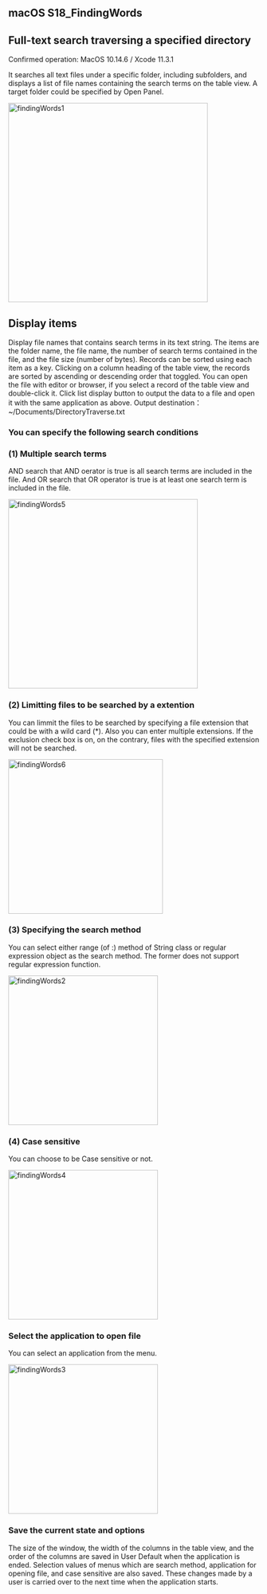 ## macOS S18_FindingWords
## Full-text search traversing a specified directory
Confirmed operation: MacOS 10.14.6 / Xcode 11.3.1

It searches all text files under a specific folder, including subfolders, and displays a list of file names containing the search terms on the table view. A target folder could be specified by Open Panel.


<img src="http://mikomokaru.sakura.ne.jp/data/B40/findingWords1.png" alt="findingWords1" title="findingWords1" width="400">

## Display items
Display file names that contains search terms in its text string. The items are the folder name, the file name, the number of search terms contained in the file, and the file size (number of bytes). Records can be sorted using each item as a key. Clicking on a column heading of the table view, the records are sorted by ascending or descending order that toggled.
You can open the file with editor or browser, if you select a record of the table view and double-click it.
Click list display button to output the data to a file and open it with the same application as above.
Output destination： ~/Documents/DirectoryTraverse.txt

### You can specify the following search conditions
### (1) Multiple search terms
AND search that AND oerator is true is all search terms are included in the file. And OR search that OR operator is true is at least one search term is included in the file.

<img src="http://mikomokaru.sakura.ne.jp/data/B40/findingWords5.png" alt="findingWords5" title="findingWords5" width="380">

### (2) Limitting files to be searched by a extention
You can limmit the files to be searched by specifying a file extension that could be with a wild card (*). Also you can enter multiple extensions. If the exclusion check box is on, on the contrary, files with the specified extension will not be searched.

<img src="http://mikomokaru.sakura.ne.jp/data/B40/findingWords6.png" alt="findingWords6" title="findingWords6" width="310">

### (3) Specifying the search method
You can select either range (of :) method of String class or regular expression object as the search method. The former does not support regular expression function.

<img src="http://mikomokaru.sakura.ne.jp/data/B40/findingWords2.png" alt="findingWords2" title="findingWords2" width="300">

### (4) Case sensitive
You can choose to be Case sensitive or not.

<img src="http://mikomokaru.sakura.ne.jp/data/B40/findingWords4.png" alt="findingWords4" title="findingWords4" width="300">

### Select the application to open file
You can select an application from the menu.

<img src="http://mikomokaru.sakura.ne.jp/data/B40/findingWords3.png" alt="findingWords3" title="findingWords3" width="300">

### Save the current state and options
The size of the window, the width of the columns in the table view, and the order of the columns are saved in User Default when the application is ended. Selection values of menus which are search method, application for opening file, and case sensitive are also saved. These changes made by a user is carried over to the next time when the application starts.




